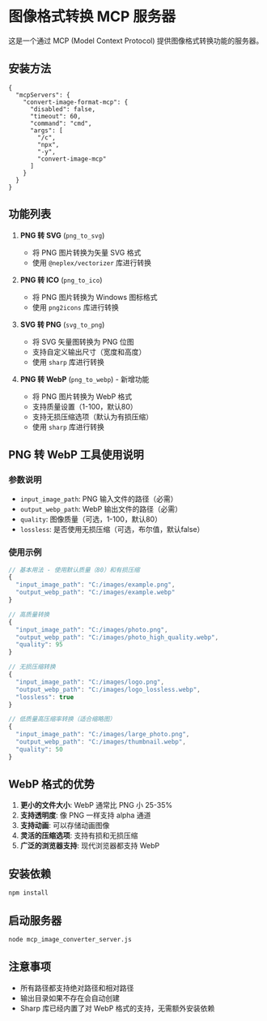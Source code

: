 # 图像格式转换 MCP 服务器
这是一个通过 MCP (Model Context Protocol) 提供图像格式转换功能的服务器。  

## 安装方法
```
{
  "mcpServers": {
    "convert-image-format-mcp": {
      "disabled": false,
      "timeout": 60,
      "command": "cmd",
      "args": [
        "/c",
        "npx",
        "-y",
        "convert-image-mcp"
      ]
    }
  }
}
```



## 功能列表

1. **PNG 转 SVG** (`png_to_svg`)
   - 将 PNG 图片转换为矢量 SVG 格式
   - 使用 `@neplex/vectorizer` 库进行转换

2. **PNG 转 ICO** (`png_to_ico`)
   - 将 PNG 图片转换为 Windows 图标格式
   - 使用 `png2icons` 库进行转换

3. **SVG 转 PNG** (`svg_to_png`)
   - 将 SVG 矢量图转换为 PNG 位图
   - 支持自定义输出尺寸（宽度和高度）
   - 使用 `sharp` 库进行转换

4. **PNG 转 WebP** (`png_to_webp`) - 新增功能
   - 将 PNG 图片转换为 WebP 格式
   - 支持质量设置（1-100，默认80）
   - 支持无损压缩选项（默认为有损压缩）
   - 使用 `sharp` 库进行转换

## PNG 转 WebP 工具使用说明

### 参数说明

- `input_image_path`: PNG 输入文件的路径（必需）
- `output_webp_path`: WebP 输出文件的路径（必需）
- `quality`: 图像质量（可选，1-100，默认80）
- `lossless`: 是否使用无损压缩（可选，布尔值，默认false）

### 使用示例

```javascript
// 基本用法 - 使用默认质量（80）和有损压缩
{
  "input_image_path": "C:/images/example.png",
  "output_webp_path": "C:/images/example.webp"
}

// 高质量转换
{
  "input_image_path": "C:/images/photo.png",
  "output_webp_path": "C:/images/photo_high_quality.webp",
  "quality": 95
}

// 无损压缩转换
{
  "input_image_path": "C:/images/logo.png",
  "output_webp_path": "C:/images/logo_lossless.webp",
  "lossless": true
}

// 低质量高压缩率转换（适合缩略图）
{
  "input_image_path": "C:/images/large_photo.png",
  "output_webp_path": "C:/images/thumbnail.webp",
  "quality": 50
}
```

## WebP 格式的优势

1. **更小的文件大小**: WebP 通常比 PNG 小 25-35%
2. **支持透明度**: 像 PNG 一样支持 alpha 通道
3. **支持动画**: 可以存储动画图像
4. **灵活的压缩选项**: 支持有损和无损压缩
5. **广泛的浏览器支持**: 现代浏览器都支持 WebP

## 安装依赖

```bash
npm install
```

## 启动服务器

```bash
node mcp_image_converter_server.js
```

## 注意事项

- 所有路径都支持绝对路径和相对路径
- 输出目录如果不存在会自动创建
- Sharp 库已经内置了对 WebP 格式的支持，无需额外安装依赖
